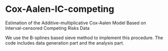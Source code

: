 # Cox-Aalen-IC-competing
Estimation of the Additive-multiplicative Cox-Aalen Model Based on Interval-censored Competing Risks Data

We use the B-splines based sieve method to implement this procedure.
The code includes data generation part and the analysis part.
